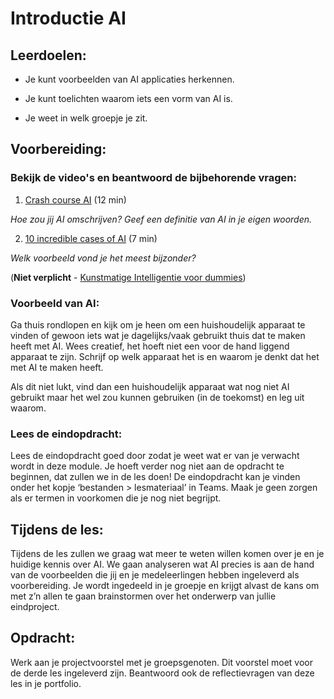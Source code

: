 # Introductie AI

## Leerdoelen:

* Je kunt voorbeelden van AI applicaties herkennen.

* Je kunt toelichten waarom iets een vorm van AI is.

* Je weet in welk groepje je zit.

## Voorbereiding:

### Bekijk de video's en beantwoord de bijbehorende vragen:

1. [Crash course AI](https://www.youtube.com/watch?v=a0_lo_GDcFw) (12 min)

*Hoe zou jij AI omschrijven? Geef een definitie van AI in je eigen woorden.*

2. [10 incredible cases of AI](https://www.youtube.com/watch?v=mhutZM8Hmt8) (7 min)

*Welk voorbeeld vond je het meest bijzonder?*

(**Niet verplicht** - [Kunstmatige Intelligentie voor dummies](https://www.youtube.com/watch?v=QJE_ycgR8E8))

### Voorbeeld van AI:

Ga thuis rondlopen en kijk om je heen om een huishoudelijk apparaat te vinden of gewoon iets wat je dagelijks/vaak gebruikt thuis dat te maken heeft met AI. Wees creatief, het hoeft niet een voor de hand liggend apparaat te zijn. Schrijf op welk apparaat het is en waarom je denkt dat het met AI te maken heeft. 

Als dit niet lukt, vind dan een huishoudelijk apparaat wat nog niet AI gebruikt maar het wel zou kunnen gebruiken (in de toekomst) en leg uit waarom. 

### Lees de eindopdracht:

Lees de eindopdracht goed door zodat je weet wat er van je verwacht wordt in deze module. Je hoeft verder nog niet aan de opdracht te beginnen, dat zullen we in de les doen! De eindopdracht kan je vinden onder het kopje ‘bestanden > lesmateriaal’ in Teams. Maak je geen zorgen als er termen in voorkomen die je nog niet begrijpt.

## Tijdens de les:

Tijdens de les zullen we graag wat meer te weten willen komen over je en je huidige kennis over AI. We gaan analyseren wat AI precies is aan de hand van de voorbeelden die jij en je medeleerlingen hebben ingeleverd als voorbereiding. Je wordt ingedeeld in je groepje en krijgt alvast de kans om met z’n allen te gaan brainstormen over het onderwerp van jullie eindproject.

## Opdracht:

Werk aan je projectvoorstel met je groepsgenoten. Dit voorstel moet voor de derde les ingeleverd zijn. Beantwoord ook de reflectievragen van deze les in je portfolio.
